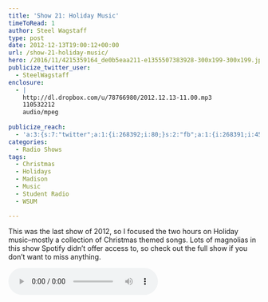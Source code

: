 ```yaml
---
title: 'Show 21: Holiday Music'
timeToRead: 1 
author: Steel Wagstaff
type: post
date: 2012-12-13T19:00:12+00:00
url: /show-21-holiday-music/
hero: /2016/11/4215359164_de0b5eaa211-e1355507383928-300x199-300x199.jpg
publicize_twitter_user:
  - SteelWagstaff
enclosure:
  - |
    http://dl.dropbox.com/u/78766980/2012.12.13-11.00.mp3
    110532212
    audio/mpeg
    
publicize_reach:
  - 'a:3:{s:7:"twitter";a:1:{i:268392;i:80;}s:2:"fb";a:1:{i:268391;i:450;}s:2:"wp";a:1:{i:0;i:3;}}'
categories:
  - Radio Shows
tags:
  - Christmas
  - Holidays
  - Madison
  - Music
  - Student Radio
  - WSUM

---
```

This was the last show of 2012, so I focused the two hours on Holiday music&#8211;mostly a collection of Christmas themed songs. Lots of magnolias in this show Spotify didn&#8217;t offer access to, so check out the full show if you don&#8217;t want to miss anything.

<audio controls src="http://dl.dropbox.com/u/78766980/2012.12.13-11.00.mp3"></audio>